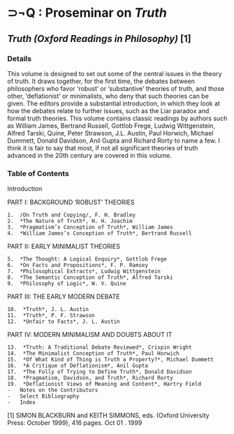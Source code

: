 ⊃¬Q : Proseminar on *Truth*
===========================
*Truth (Oxford Readings in Philosophy)* [1]
-----------------------------------------

### Details

This volume is designed to set out some of the central issues in the
theory of truth. It draws together, for the first time, the debates
between philosophers who favor ‘robust’ or ‘substantive’ theories of
truth, and those other, ‘deflationist’ or minimalists, who deny that
such theories can be given. The editors provide a substantial
introduction, in which they look at how the debates relate to further
issues, such as the Liar paradox and formal truth theories. This volume
contains classic readings by authors such as William James, Bertrand
Russell, Gottlob Frege, Ludwig Wittgenstein, Alfred Tarski, Quine, Peter
Strawson, J.L. Austin, Paul Horwich, Michael Dummett, Donald Davidson,
Anil Gupta and Richard Rorty to name a few. I think it is fair to say
that most, if not all significant theories of truth advanced in the 20th
century are covered in this volume.

### Table of Contents

Introduction

PART I: BACKGROUND ‘ROBUST’ THEORIES

    1.  /On Truth and Copying/, F. H. Bradley
    2.  *The Nature of Truth*, H. H. Joachim
    3.  *Pragmatism’s Conception of Truth*, William James
    4.  *William James’s Conception of Truth*, Bertrand Russell

PART II: EARLY MINIMALIST THEORIES

    5.  *The Thought: A Logical Enquiry*, Gottlob Frege
    6.  *On Facts and Propositions*, F. P. Ramsey
    7.  *Philosophical Extracts*, Ludwig Wittgenstein
    8.  *The Semantic Conception of Truth*, Alfred Tarski
    9.  *Philosophy of Logic*, W. V. Quine

PART III: THE EARLY MODERN DEBATE

    10.  *Truth*, J. L. Austin
    11.  *Truth*, P. F. Strawson
    12.  *Unfair to Facts*, J. L. Austin

PART IV: MODERN MINIMALISM AND DOUBTS ABOUT IT

    13.  *Truth: A Traditional Debate Reviewed*, Crispin Wright
    14.  *The Minimalist Conception of Truth*, Paul Horwich
    15.  *Of What Kind of Thing is Truth a Property?*, Michael Dummett
    16.  *A Critique of Deflationism*, Anil Gupta
    17.  *The Folly of Trying to Define Truth*, Donald Davidson
    18.  *Pragmatism, Davidson, and Truth*, Richard Rorty
    19.  *Deflationist Views of Meaning and Content*, Hartry Field
    -   Notes on the Contributors
    -   Select Bibliography
    -   Index

[1] SIMON BLACKBURN and KEITH SIMMONS, eds. (Oxford University Press: October 1999), 416 pages. Oct 01 . 1999
